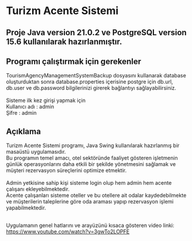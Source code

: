 # Turizm Acente Sistemi

## Proje Java version 21.0.2 ve PostgreSQL version 15.6 kullanılarak hazırlanmıştır.

## Programı çalıştırmak için gerekenler
TourismAgencyManagementSystemBackup dosyasını kullanarak database oluşturduktan sonra database.properties içerisine 
postgre için db.url, db.user ve db.password bilgilerinizi girerek bağlantıyı sağlayabilirsiniz.<br>
<br>
Sisteme ilk kez girişi yapmak için<br>
Kullanıcı adı : admin<br>
Şifre : admin<br>
## Açıklama
Turizm Acente Sistemi programı, Java Swing kullanılarak hazırlanmış bir masaüstü uygulamasıdır.<br>
Bu programın temel amacı, otel sektöründe faaliyet gösteren işletmenin günlük operasyonlarını daha etkili bir şekilde
yönetmesini sağlamak ve müşteri rezervasyon süreçlerini optimize etmektir.<br>
<br>
Admin yetkisine sahip kişi sisteme login olup hem admin hem acente çalışanı ekleyebilmektedir.<br>
Acente çalışanları sisteme oteller ve bu otellere ait odalar kaydedebilmekte ve müşterilerin taleplerine göre oda araması
yapıp rezervasyon işlemi yapabilmektedir.<br>
<br>

Uygulamanın genel hatlarını ve arayüzünü kısaca gösteren video linki:<br> 
https://www.youtube.com/watch?v=3gwTo2LOPFE
